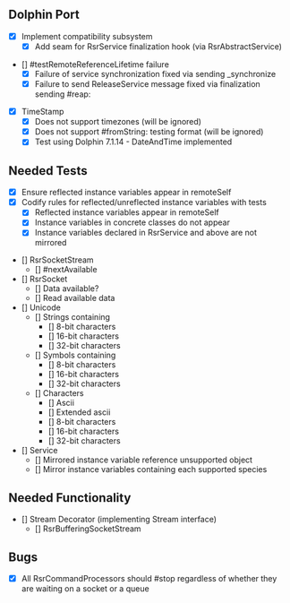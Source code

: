 ## Dolphin Port

- [x] Implement compatibility subsystem
    - [x] Add seam for RsrService finalization hook (via RsrAbstractService)
- [] #testRemoteReferenceLifetime failure
    - [x] Failure of service synchronization fixed via sending _synchronize
    - [x] Failure to send ReleaseService message fixed via finalization sending #reap:
- [x] TimeStamp
    - [x] Does not support timezones (will be ignored)
    - [x] Does not support #fromString: testing format (will be ignored)
    - [x] Test using Dolphin 7.1.14 - DateAndTime implemented

## Needed Tests

- [x] Ensure reflected instance variables appear in remoteSelf
- [x] Codify rules for reflected/unreflected instance variables with tests
    - [x] Reflected instance variables appear in remoteSelf
    - [x] Instance variables in concrete classes do not appear
    - [x] Instance variables declared in RsrService and above are not mirrored
- [] RsrSocketStream
    - [] #nextAvailable
- [] RsrSocket
    - [] Data available?
    - [] Read available data
- [] Unicode
    - [] Strings containing
        - [] 8-bit characters
        - [] 16-bit characters
        - [] 32-bit characters
    - [] Symbols containing
        - [] 8-bit characters
        - [] 16-bit characters
        - [] 32-bit characters
    - [] Characters
        - [] Ascii
        - [] Extended ascii
        - [] 8-bit characters
        - [] 16-bit characters
        - [] 32-bit characters
- [] Service
    - [] Mirrored instance variable reference unsupported object
    - [] Mirror instance variables containing each supported species

## Needed Functionality

- [] Stream Decorator (implementing Stream interface)
    - [] RsrBufferingSocketStream

## Bugs

- [x] All RsrCommandProcessors should #stop regardless of whether they are waiting on a socket or a queue